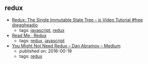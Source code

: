 redux
---
* [Redux: The Single Immutable State Tree - js Video Tutorial #free @eggheadio](https://egghead.io/lessons/javascript-redux-the-single-immutable-state-tree)
    * tags: [javascript](../tags/javascript.md), [redux](../tags/redux.md)
* [Read Me · Redux](http://redux.js.org/)
    * tags: [redux](../tags/redux.md), [javascript](../tags/javascript.md)
* [You Might Not Need Redux – Dan Abramov – Medium](https://medium.com/@dan_abramov/you-might-not-need-redux-be46360cf367)
    * published on: 2016-00-19
    * tags: [redux](../tags/redux.md)
